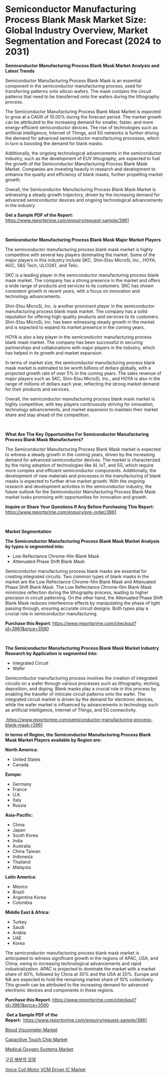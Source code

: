 <p><h1>Semiconductor Manufacturing Process Blank Mask Market Size: Global Industry Overview, Market Segmentation and Forecast (2024 to 2031)</h1></p><p><strong>Semiconductor Manufacturing Process Blank Mask Market Analysis and Latest Trends</strong></p>
<p><p>Semiconductor Manufacturing Process Blank Mask is an essential component in the semiconductor manufacturing process, used for transferring patterns onto silicon wafers. The mask contains the circuit patterns that need to be transferred onto the wafers during the lithography process.</p><p>The Semiconductor Manufacturing Process Blank Mask Market is expected to grow at a CAGR of 10.00% during the forecast period. The market growth can be attributed to the increasing demand for smaller, faster, and more energy-efficient semiconductor devices. The rise of technologies such as artificial intelligence, Internet of Things, and 5G networks is further driving the demand for advanced semiconductor manufacturing processes, which in turn is boosting the demand for blank masks.</p><p>Additionally, the ongoing technological advancements in the semiconductor industry, such as the development of EUV lithography, are expected to fuel the growth of the Semiconductor Manufacturing Process Blank Mask Market. Companies are investing heavily in research and development to enhance the quality and efficiency of blank masks, further propelling market growth.</p><p>Overall, the Semiconductor Manufacturing Process Blank Mask Market is witnessing a steady growth trajectory, driven by the increasing demand for advanced semiconductor devices and ongoing technological advancements in the industry.</p></p>
<p><strong>Get a Sample PDF of the Report:&nbsp;</strong> <a href="https://www.reportprime.com/enquiry/request-sample/3961">https://www.reportprime.com/enquiry/request-sample/3961</a></p>
<p>&nbsp;</p>
<p><strong>Semiconductor Manufacturing Process Blank Mask Major Market Players</strong></p>
<p><p>The semiconductor manufacturing process blank mask market is highly competitive with several key players dominating the market. Some of the major players in this industry include SKC, Shin-Etsu MicroSi, Inc., HOYA, AGC, S&S Tech, ULCOAT, and Telic.</p><p>SKC is a leading player in the semiconductor manufacturing process blank mask market. The company has a strong presence in the market and offers a wide range of products and services to its customers. SKC has shown consistent growth in recent years, with a focus on innovation and technology advancements.</p><p>Shin-Etsu MicroSi, Inc. is another prominent player in the semiconductor manufacturing process blank mask market. The company has a solid reputation for offering high-quality products and services to its customers. Shin-Etsu MicroSi, Inc. has been witnessing steady growth in the market and is expected to expand its market presence in the coming years.</p><p>HOYA is also a key player in the semiconductor manufacturing process blank mask market. The company has been successful in securing partnerships and collaborations with major players in the industry, which has helped in its growth and market expansion.</p><p>In terms of market size, the semiconductor manufacturing process blank mask market is estimated to be worth billions of dollars globally, with a projected growth rate of over 5% in the coming years. The sales revenue of major players such as SKC, Shin-Etsu MicroSi, Inc., and HOYA is also in the range of millions of dollars each year, reflecting the strong market demand for their products and services.</p><p>Overall, the semiconductor manufacturing process blank mask market is highly competitive, with key players continuously striving for innovation, technology advancements, and market expansion to maintain their market share and stay ahead of the competition.</p></p>
<p>&nbsp;</p>
<p><strong>What Are The Key Opportunities For Semiconductor Manufacturing Process Blank Mask Manufacturers?</strong></p>
<p><p>The Semiconductor Manufacturing Process Blank Mask market is expected to witness a steady growth in the coming years, driven by the increasing demand for advanced semiconductor devices. The market is characterized by the rising adoption of technologies like AI, IoT, and 5G, which require more complex and efficient semiconductor components. Additionally, the development of new materials and processes in the manufacturing of blank masks is expected to further drive market growth. With the ongoing research and development activities in the semiconductor industry, the future outlook for the Semiconductor Manufacturing Process Blank Mask market looks promising with opportunities for innovation and growth.</p></p>
<p><strong>Inquire or Share Your Questions If Any Before Purchasing This Report:</strong> <a href="https://www.reportprime.com/enquiry/pre-order/3961">https://www.reportprime.com/enquiry/pre-order/3961</a></p>
<p>&nbsp;</p>
<p><strong>Market Segmentation</strong></p>
<p><strong>The Semiconductor Manufacturing Process Blank Mask Market Analysis by types is segmented into:</strong></p>
<p><ul><li>Low Reflectance Chrome-film Blank Mask</li><li>Attenuated Phase Shift Blank Mask</li></ul></p>
<p><p>Semiconductor manufacturing process blank masks are essential for creating integrated circuits. Two common types of blank masks in the market are the Low Reflectance Chrome-film Blank Mask and Attenuated Phase Shift Blank Mask. The Low Reflectance Chrome-film Blank Mask minimizes reflection during the lithography process, leading to higher precision in circuit patterning. On the other hand, the Attenuated Phase Shift Blank Mask reduces interference effects by manipulating the phase of light passing through, ensuring accurate circuit designs. Both types play a crucial role in semiconductor manufacturing.</p></p>
<p><strong>Purchase this Report:&nbsp;</strong><a href="https://www.reportprime.com/checkout?id=3961&price=3590">https://www.reportprime.com/checkout?id=3961&price=3590</a></p>
<p>&nbsp;</p>
<p><strong>The Semiconductor Manufacturing Process Blank Mask Market Industry Research by Application is segmented into:</strong></p>
<p><ul><li>Integrated Circuit</li><li>Wafer</li></ul></p>
<p><p>Semiconductor manufacturing process involves the creation of integrated circuits on a wafer through various processes such as lithography, etching, deposition, and doping. Blank masks play a crucial role in this process by enabling the transfer of intricate circuit patterns onto the wafer. The integrated circuit market is driven by the demand for electronic devices, while the wafer market is influenced by advancements in technology such as artificial intelligence, Internet of Things, and 5G connectivity.</p></p>
<p><a href="https://www.reportprime.com/semiconductor-manufacturing-process-blank-mask-r3961">&nbsp;https://www.reportprime.com/semiconductor-manufacturing-process-blank-mask-r3961</a></p>
<p><strong>In terms of Region, the Semiconductor Manufacturing Process Blank Mask Market Players available by Region are:</strong></p>
<p>
    <p> <strong> North America: </strong>
        <ul>
            <li>United States</li>
            <li>Canada</li>
        </ul>
        </p> 
    <p> <strong> Europe: </strong>
        <ul>
            <li>Germany</li>
            <li>France</li>
            <li>U.K.</li>
            <li>Italy</li>
            <li>Russia</li>
        </ul>
        </p> 
    <p> <strong> Asia-Pacific: </strong>
        <ul>
            <li>China</li>
            <li>Japan</li>
            <li>South Korea</li>
            <li>India</li>
            <li>Australia</li>
            <li>China Taiwan</li>
            <li>Indonesia</li>
            <li>Thailand</li>
            <li>Malaysia</li>
        </ul>
        </p> 
    <p> <strong> Latin America: </strong>
        <ul>
            <li>Mexico</li>
            <li>Brazil</li>
            <li>Argentina Korea</li>
            <li>Colombia</li>
        </ul>
        </p> 
    <p> <strong> Middle East & Africa: </strong>
        <ul>
            <li>Turkey</li>
            <li>Saudi</li>
            <li>Arabia</li>
            <li>UAE</li>
            <li>Korea</li>
        </ul>
    </p>
    </p>
<p><p>The semiconductor manufacturing process blank mask market is anticipated to witness significant growth in the regions of APAC, USA, and China, owing to increasing technological advancements and rapid industrialization. APAC is projected to dominate the market with a market share of 40%, followed by China at 30% and the USA at 20%. Europe and NA are expected to hold the remaining market share of 10% collectively. This growth can be attributed to the increasing demand for advanced electronic devices and components in these regions.</p></p>
<p><strong>Purchase this Report: </strong><a href="https://www.reportprime.com/checkout?id=3961&price=3590">https://www.reportprime.com/checkout?id=3961&price=3590</a></p>
<p>&nbsp;<strong>Get a Sample PDF of the Report:&nbsp;&nbsp;</strong><a href="https://www.reportprime.com/enquiry/request-sample/3961">https://www.reportprime.com/enquiry/request-sample/3961</a></p>
<p><strong></strong></p>
<p><p><a href="https://issuu.com/reportprime-2/docs/blood-viscometer-market-size-2030.pptx">Blood Viscometer Market</a></p><p><a href="https://github.com/phuonganhit041011/Market-Research-Report-List-1/blob/main/capacitive-touch-chip-market.md">Capacitive Touch Chip Market</a></p><p><a href="https://issuu.com/reportprime-2/docs/medical-oxygen-systems-market-size-2030.pptx">Medical Oxygen Systems Market</a></p><p><a href="https://github.com/jimahmed0511/Market-Research-Report-List-1/blob/main/906028547617.md">구강 해부학 모델</a></p><p><a href="https://github.com/nhteumcc68/Market-Research-Report-List-1/blob/main/voice-coil-motor-vcm-driver-ic-market.md">Voice Coil Motor VCM Driver IC Market</a></p></p>